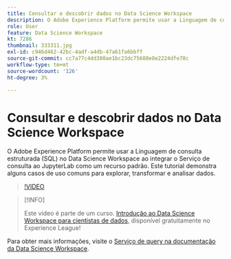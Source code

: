 ```yaml
---
title: Consultar e descobrir dados no Data Science Workspace
description: O Adobe Experience Platform permite usar a Linguagem de consulta estruturada (SQL) no Data Science Workspace ao integrar o Serviço de consulta ao JupyterLab como um recurso padrão.
role: User
feature: Data Science Workspace
kt: 7286
thumbnail: 333311.jpg
exl-id: c946d462-42bc-4adf-a4db-47a61fa6bbff
source-git-commit: cc7a77c4dd380ae1bc23dc75608e8e2224dfe78c
workflow-type: tm+mt
source-wordcount: '126'
ht-degree: 3%

---
```


# Consultar e descobrir dados no Data Science Workspace

O Adobe Experience Platform permite usar a Linguagem de consulta estruturada (SQL) no Data Science Workspace ao integrar o Serviço de consulta ao JupyterLab como um recurso padrão. Este tutorial demonstra alguns casos de uso comuns para explorar, transformar e analisar dados.

>[!VIDEO](https://video.tv.adobe.com/v/333311)

>[!INFO]
>
> Este vídeo é parte de um curso. [Introdução ao Data Science Workspace para cientistas de dados](https://experienceleague.adobe.com/?recommended=ExperiencePlatform-U-1-2021.1.dsw), disponível gratuitamente no Experience League!

Para obter mais informações, visite o [Serviço de query na documentação da Data Science Workspace](https://experienceleague.adobe.com/docs/experience-platform/data-science-workspace/jupyterlab/query-service.html).